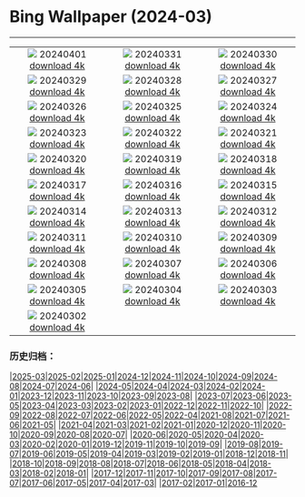 # Bing Wallpaper (2024-03)
**************
| | | |
| :----: | :----: | :----: |
| ![](https://www.bing.com/th?id=OHR.StGeorgiRide_DE-DE6646277481_1920x1080.jpg) 20240401 [download 4k](https://www.bing.com/th?id=OHR.StGeorgiRide_DE-DE6646277481_UHD.jpg) | ![](https://www.bing.com/th?id=OHR.HungarianEggs_DE-DE6470935823_1920x1080.jpg) 20240331 [download 4k](https://www.bing.com/th?id=OHR.HungarianEggs_DE-DE6470935823_UHD.jpg) | ![](https://www.bing.com/th?id=OHR.PalazzoFarnese_DE-DE4941485496_1920x1080.jpg) 20240330 [download 4k](https://www.bing.com/th?id=OHR.PalazzoFarnese_DE-DE4941485496_UHD.jpg) |
| ![](https://www.bing.com/th?id=OHR.SouthStackLight_DE-DE4463746049_1920x1080.jpg) 20240329 [download 4k](https://www.bing.com/th?id=OHR.SouthStackLight_DE-DE4463746049_UHD.jpg) | ![](https://www.bing.com/th?id=OHR.ShanghaiBlossoms_DE-DE4316919248_1920x1080.jpg) 20240328 [download 4k](https://www.bing.com/th?id=OHR.ShanghaiBlossoms_DE-DE4316919248_UHD.jpg) | ![](https://www.bing.com/th?id=OHR.TeatroColon_DE-DE4190221983_1920x1080.jpg) 20240327 [download 4k](https://www.bing.com/th?id=OHR.TeatroColon_DE-DE4190221983_UHD.jpg) |
| ![](https://www.bing.com/th?id=OHR.HangRaiVietnam_DE-DE4086995351_1920x1080.jpg) 20240326 [download 4k](https://www.bing.com/th?id=OHR.HangRaiVietnam_DE-DE4086995351_UHD.jpg) | ![](https://www.bing.com/th?id=OHR.ColorfulHoli_DE-DE3992457522_1920x1080.jpg) 20240325 [download 4k](https://www.bing.com/th?id=OHR.ColorfulHoli_DE-DE3992457522_UHD.jpg) | ![](https://www.bing.com/th?id=OHR.ViewFieldsBavaria_DE-DE3928372966_1920x1080.jpg) 20240324 [download 4k](https://www.bing.com/th?id=OHR.ViewFieldsBavaria_DE-DE3928372966_UHD.jpg) |
| ![](https://www.bing.com/th?id=OHR.AmazonClouds_DE-DE3843150009_1920x1080.jpg) 20240323 [download 4k](https://www.bing.com/th?id=OHR.AmazonClouds_DE-DE3843150009_UHD.jpg) | ![](https://www.bing.com/th?id=OHR.WaikatoWater_DE-DE6943306276_1920x1080.jpg) 20240322 [download 4k](https://www.bing.com/th?id=OHR.WaikatoWater_DE-DE6943306276_UHD.jpg) | ![](https://www.bing.com/th?id=OHR.BwindiNationalForest_DE-DE2856746941_1920x1080.jpg) 20240321 [download 4k](https://www.bing.com/th?id=OHR.BwindiNationalForest_DE-DE2856746941_UHD.jpg) |
| ![](https://www.bing.com/th?id=OHR.SpringFrog_DE-DE4626076989_1920x1080.jpg) 20240320 [download 4k](https://www.bing.com/th?id=OHR.SpringFrog_DE-DE4626076989_UHD.jpg) | ![](https://www.bing.com/th?id=OHR.SpringCaveDale_DE-DE4412731356_1920x1080.jpg) 20240319 [download 4k](https://www.bing.com/th?id=OHR.SpringCaveDale_DE-DE4412731356_UHD.jpg) | ![](https://www.bing.com/th?id=OHR.ElephantRock_DE-DE1966506205_1920x1080.jpg) 20240318 [download 4k](https://www.bing.com/th?id=OHR.ElephantRock_DE-DE1966506205_UHD.jpg) |
| ![](https://www.bing.com/th?id=OHR.StFiniansBay_DE-DE5892582387_1920x1080.jpg) 20240317 [download 4k](https://www.bing.com/th?id=OHR.StFiniansBay_DE-DE5892582387_UHD.jpg) | ![](https://www.bing.com/th?id=OHR.BambooPanda_DE-DE5582492401_1920x1080.jpg) 20240316 [download 4k](https://www.bing.com/th?id=OHR.BambooPanda_DE-DE5582492401_UHD.jpg) | ![](https://www.bing.com/th?id=OHR.AvenueLimeTrees_DE-DE2066853614_1920x1080.jpg) 20240315 [download 4k](https://www.bing.com/th?id=OHR.AvenueLimeTrees_DE-DE2066853614_UHD.jpg) |
| ![](https://www.bing.com/th?id=OHR.AyutthayaTree_DE-DE1912781060_1920x1080.jpg) 20240314 [download 4k](https://www.bing.com/th?id=OHR.AyutthayaTree_DE-DE1912781060_UHD.jpg) | ![](https://www.bing.com/th?id=OHR.MagadiFlamingos_DE-DE1454409448_1920x1080.jpg) 20240313 [download 4k](https://www.bing.com/th?id=OHR.MagadiFlamingos_DE-DE1454409448_UHD.jpg) | ![](https://www.bing.com/th?id=OHR.BryceSnow_DE-DE0166968518_1920x1080.jpg) 20240312 [download 4k](https://www.bing.com/th?id=OHR.BryceSnow_DE-DE0166968518_UHD.jpg) |
| ![](https://www.bing.com/th?id=OHR.SleepyKoala_DE-DE9658817284_1920x1080.jpg) 20240311 [download 4k](https://www.bing.com/th?id=OHR.SleepyKoala_DE-DE9658817284_UHD.jpg) | ![](https://www.bing.com/th?id=OHR.AstrologicalClock_DE-DE9747364573_1920x1080.jpg) 20240310 [download 4k](https://www.bing.com/th?id=OHR.AstrologicalClock_DE-DE9747364573_UHD.jpg) | ![](https://www.bing.com/th?id=OHR.BistiBlue_DE-DE4146045796_1920x1080.jpg) 20240309 [download 4k](https://www.bing.com/th?id=OHR.BistiBlue_DE-DE4146045796_UHD.jpg) |
| ![](https://www.bing.com/th?id=OHR.TateLightUp_DE-DE4723592694_1920x1080.jpg) 20240308 [download 4k](https://www.bing.com/th?id=OHR.TateLightUp_DE-DE4723592694_UHD.jpg) | ![](https://www.bing.com/th?id=OHR.TarragonaSpain_DE-DE8015147907_1920x1080.jpg) 20240307 [download 4k](https://www.bing.com/th?id=OHR.TarragonaSpain_DE-DE8015147907_UHD.jpg) | ![](https://www.bing.com/th?id=OHR.WahclellaFalls_DE-DE6758659326_1920x1080.jpg) 20240306 [download 4k](https://www.bing.com/th?id=OHR.WahclellaFalls_DE-DE6758659326_UHD.jpg) |
| ![](https://www.bing.com/th?id=OHR.BangkokCircle_DE-DE6353935365_1920x1080.jpg) 20240305 [download 4k](https://www.bing.com/th?id=OHR.BangkokCircle_DE-DE6353935365_UHD.jpg) | ![](https://www.bing.com/th?id=OHR.ArenalCostaRica_DE-DE6048833504_1920x1080.jpg) 20240304 [download 4k](https://www.bing.com/th?id=OHR.ArenalCostaRica_DE-DE6048833504_UHD.jpg) | ![](https://www.bing.com/th?id=OHR.KrugerLeopard_DE-DE5629727103_1920x1080.jpg) 20240303 [download 4k](https://www.bing.com/th?id=OHR.KrugerLeopard_DE-DE5629727103_UHD.jpg) |
| ![](https://www.bing.com/th?id=OHR.ModicaItaly_DE-DE7624827179_1920x1080.jpg) 20240302 [download 4k](https://www.bing.com/th?id=OHR.ModicaItaly_DE-DE7624827179_UHD.jpg) |  |  |

### 历史归档：

|[2025-03](2025-03/2025-03.md)|[2025-02](2025-02/2025-02.md)|[2025-01](2025-01/2025-01.md)|[2024-12](2024-12/2024-12.md)|[2024-11](2024-11/2024-11.md)|[2024-10](2024-10/2024-10.md)|[2024-09](2024-09/2024-09.md)|[2024-08](2024-08/2024-08.md)|[2024-07](2024-07/2024-07.md)|[2024-06](2024-06/2024-06.md)|
|[2024-05](2024-05/2024-05.md)|[2024-04](2024-04/2024-04.md)|[2024-03](2024-03/2024-03.md)|[2024-02](2024-02/2024-02.md)|[2024-01](2024-01/2024-01.md)|[2023-12](2023-12/2023-12.md)|[2023-11](2023-11/2023-11.md)|[2023-10](2023-10/2023-10.md)|[2023-09](2023-09/2023-09.md)|[2023-08](2023-08/2023-08.md)|
|[2023-07](2023-07/2023-07.md)|[2023-06](2023-06/2023-06.md)|[2023-05](2023-05/2023-05.md)|[2023-04](2023-04/2023-04.md)|[2023-03](2023-03/2023-03.md)|[2023-02](2023-02/2023-02.md)|[2023-01](2023-01/2023-01.md)|[2022-12](2022-12/2022-12.md)|[2022-11](2022-11/2022-11.md)|[2022-10](2022-10/2022-10.md)|
|[2022-09](2022-09/2022-09.md)|[2022-08](2022-08/2022-08.md)|[2022-07](2022-07/2022-07.md)|[2022-06](2022-06/2022-06.md)|[2022-05](2022-05/2022-05.md)|[2022-04](2022-04/2022-04.md)|[2021-08](2021-08/2021-08.md)|[2021-07](2021-07/2021-07.md)|[2021-06](2021-06/2021-06.md)|[2021-05](2021-05/2021-05.md)|
|[2021-04](2021-04/2021-04.md)|[2021-03](2021-03/2021-03.md)|[2021-02](2021-02/2021-02.md)|[2021-01](2021-01/2021-01.md)|[2020-12](2020-12/2020-12.md)|[2020-11](2020-11/2020-11.md)|[2020-10](2020-10/2020-10.md)|[2020-09](2020-09/2020-09.md)|[2020-08](2020-08/2020-08.md)|[2020-07](2020-07/2020-07.md)|
|[2020-06](2020-06/2020-06.md)|[2020-05](2020-05/2020-05.md)|[2020-04](2020-04/2020-04.md)|[2020-03](2020-03/2020-03.md)|[2020-02](2020-02/2020-02.md)|[2020-01](2020-01/2020-01.md)|[2019-12](2019-12/2019-12.md)|[2019-11](2019-11/2019-11.md)|[2019-10](2019-10/2019-10.md)|[2019-09](2019-09/2019-09.md)|
|[2019-08](2019-08/2019-08.md)|[2019-07](2019-07/2019-07.md)|[2019-06](2019-06/2019-06.md)|[2019-05](2019-05/2019-05.md)|[2019-04](2019-04/2019-04.md)|[2019-03](2019-03/2019-03.md)|[2019-02](2019-02/2019-02.md)|[2019-01](2019-01/2019-01.md)|[2018-12](2018-12/2018-12.md)|[2018-11](2018-11/2018-11.md)|
|[2018-10](2018-10/2018-10.md)|[2018-09](2018-09/2018-09.md)|[2018-08](2018-08/2018-08.md)|[2018-07](2018-07/2018-07.md)|[2018-06](2018-06/2018-06.md)|[2018-05](2018-05/2018-05.md)|[2018-04](2018-04/2018-04.md)|[2018-03](2018-03/2018-03.md)|[2018-02](2018-02/2018-02.md)|[2018-01](2018-01/2018-01.md)|
|[2017-12](2017-12/2017-12.md)|[2017-11](2017-11/2017-11.md)|[2017-10](2017-10/2017-10.md)|[2017-09](2017-09/2017-09.md)|[2017-08](2017-08/2017-08.md)|[2017-07](2017-07/2017-07.md)|[2017-06](2017-06/2017-06.md)|[2017-05](2017-05/2017-05.md)|[2017-04](2017-04/2017-04.md)|[2017-03](2017-03/2017-03.md)|
|[2017-02](2017-02/2017-02.md)|[2017-01](2017-01/2017-01.md)|[2016-12](2016-12/2016-12.md)